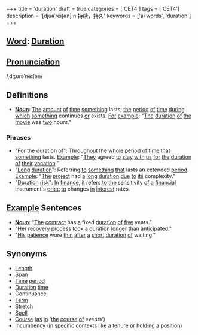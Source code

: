 +++
title = 'duration'
draft = true
categories = ['CET4']
tags = ['CET4']
description = '[djuəˈrei∫ən] n.持续，持久'
keywords = ['ai words', 'duration']
+++

## [Word](/post/word/): [Duration](/post/duration/)

## [Pronunciation](/post/pronunciation/)
/ˌdʒʊrəˈneɪʃən/

## Definitions
- **[Noun](/post/noun/)**: [The](/post/the/) [amount](/post/amount/) [of](/post/of/) [time](/post/time/) [something](/post/something/) lasts; [the](/post/the/) [period](/post/period/) [of](/post/of/) [time](/post/time/) [during](/post/during/) [which](/post/which/) [something](/post/something/) continues [or](/post/or/) exists. [For](/post/for/) [example](/post/example/): "[The](/post/the/) [duration](/post/duration/) [of](/post/of/) [the](/post/the/) [movie](/post/movie/) was [two](/post/two/) hours." 

### Phrases
- "[For](/post/for/) [the](/post/the/) [duration](/post/duration/) [of](/post/of/)": [Throughout](/post/throughout/) [the](/post/the/) [whole](/post/whole/) [period](/post/period/) [of](/post/of/) [time](/post/time/) [that](/post/that/) [something](/post/something/) lasts. [Example](/post/example/): "[They](/post/they/) agreed [to](/post/to/) [stay](/post/stay/) [with](/post/with/) [us](/post/us/) [for](/post/for/) [the](/post/the/) [duration](/post/duration/) [of](/post/of/) [their](/post/their/) [vacation](/post/vacation/)."
- "[Long](/post/long/) [duration](/post/duration/)": Referring [to](/post/to/) [something](/post/something/) [that](/post/that/) lasts an extended [period](/post/period/). [Example](/post/example/): "[The](/post/the/) [project](/post/project/) had [a](/post/a/) [long](/post/long/) [duration](/post/duration/) [due](/post/due/) [to](/post/to/) [its](/post/its/) complexity."
- "[Duration](/post/duration/) [risk](/post/risk/)": [In](/post/in/) [finance](/post/finance/), [it](/post/it/) refers [to](/post/to/) [the](/post/the/) sensitivity [of](/post/of/) [a](/post/a/) [financial](/post/financial/) instrument's [price](/post/price/) [to](/post/to/) changes [in](/post/in/) [interest](/post/interest/) rates.

## [Example](/post/example/) Sentences
- **[Noun](/post/noun/)**: "[The](/post/the/) [contract](/post/contract/) has [a](/post/a/) fixed [duration](/post/duration/) [of](/post/of/) [five](/post/five/) years."
- "[Her](/post/her/) [recovery](/post/recovery/) [process](/post/process/) took [a](/post/a/) [duration](/post/duration/) longer [than](/post/than/) anticipated."
- "[His](/post/his/) [patience](/post/patience/) wore [thin](/post/thin/) [after](/post/after/) [a](/post/a/) [short](/post/short/) [duration](/post/duration/) [of](/post/of/) waiting."

## Synonyms
- [Length](/post/length/)
- [Span](/post/span/)
- [Time](/post/time/) [period](/post/period/)
- [Duration](/post/duration/) [time](/post/time/)
- Continuance
- [Term](/post/term/)
- [Stretch](/post/stretch/)
- [Spell](/post/spell/)
- [Course](/post/course/) ([as](/post/as/) [in](/post/in/) '[the](/post/the/) [course](/post/course/) [of](/post/of/) events')
- Incumbency ([in](/post/in/) [specific](/post/specific/) contexts [like](/post/like/) [a](/post/a/) tenure [or](/post/or/) holding [a](/post/a/) [position](/post/position/))

